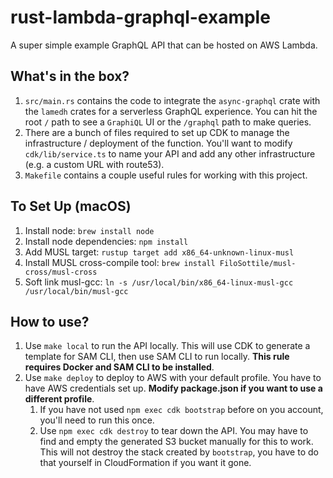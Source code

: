 # rust-lambda-graphql-example

A super simple example GraphQL API that can be hosted on AWS Lambda.

## What's in the box?

1. `src/main.rs` contains the code to integrate the `async-graphql` crate with the `lamedh` crates for a serverless GraphQL experience. You can hit the root `/` path to see a `GraphiQL` UI or the `/graphql` path to make queries.
2. There are a bunch of files required to set up CDK to manage the infrastructure / deployment of the function. You'll want to modify `cdk/lib/service.ts` to name your API and add any other infrastructure (e.g. a custom URL with route53).
3. `Makefile` contains a couple useful rules for working with this project.

## To Set Up (macOS)

1. Install node: `brew install node`
1. Install node dependencies: `npm install`
1. Add MUSL target: `rustup target add x86_64-unknown-linux-musl`
1. Install MUSL cross-compile tool: `brew install FiloSottile/musl-cross/musl-cross`
1. Soft link musl-gcc: `ln -s /usr/local/bin/x86_64-linux-musl-gcc /usr/local/bin/musl-gcc`

## How to use?

1. Use `make local` to run the API locally. This will use CDK to generate a template for SAM CLI, then use SAM CLI to 
  run locally. **This rule requires Docker and SAM CLI to be installed**.
1. Use `make deploy` to deploy to AWS with your default profile. You have to have AWS credentials set up. **Modify package.json if you want to use a different profile**.
    1. If you have not used `npm exec cdk bootstrap` before on you account, you'll need to run this once.
    1. Use `npm exec cdk destroy` to tear down the API. You may have to find and empty the generated S3 bucket manually for this to work. This will not destroy the stack created by `bootstrap`, you have to do that yourself in CloudFormation if you want it gone.
